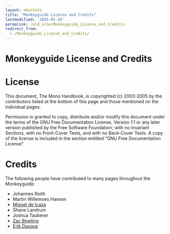 ```yaml
---
layout: obsolete
title: "Monkeyguide License and Credits"
lastmodified: '2005-05-26'
permalink: /old_site/Monkeyguide_License_and_Credits/
redirect_from:
  - /Monkeyguide_License_and_Credits/
---
```


Monkeyguide License and Credits
===============================

License
=======

This document, The Mono Handbook, is copyrighted (c) 2003-2005 by the contributors listed at the bottom of this page and those mentioned on the individual pages.

Permission is granted to copy, distribute and/or modify this document under the terms of the GNU Free Documentation License, Version 1.1 or any later version published by the Free Software Foundation; with no Invariant Sections, with no Front-Cover Texts, and with no Back-Cover Texts. A copy of the license is included in the section entitled "GNU Free Documentation License".

Credits
=======

The following people have contributed to many pages throughout the Monkeyguide:

-   Johannes Roith
-   Martin Willemoes Hansen
-   [Miguel de Icaza]({{site.github.url}}/old_site/User:Miguel "User:Miguel")
-   Shane Landrum
-   Joshua Tauberer
-   [Zac Bowling]({{site.github.url}}/old_site/User:ZacBowling "User:ZacBowling")
-   [Erik Dasque]({{site.github.url}}/old_site/User:Edasque "User:Edasque")


